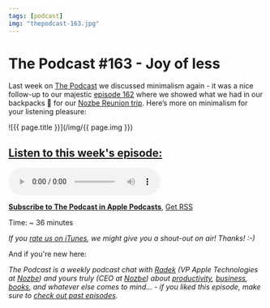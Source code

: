 ```yaml
---
tags: [podcast]
img: "thepodcast-163.jpg"
---
```


# The Podcast #163 - Joy of less

Last week on [The Podcast][p] we discussed minimalism again - it was a nice follow-up to our majestic [episode 162](https://sliwinski.com/thepodcast-162) where we showed what we had in our backpacks 🎒 for our [Nozbe Reunion trip](https://sliwinski.com/reunion). Here’s more on minimalism for your listening pleasure:

<!--More-->

![{{ page.title }}](/img/{{ page.img }})

## [Listen to this week's episode:][e]

<audio controls>
<source src="https://files.nozbe.com/podcast/163.mp3" type="audio/mpeg">
</audio>

**[Subscribe to The Podcast in Apple Podcasts][i]**, [Get RSS][rss]

Time: ~ 36 minutes

*If you [rate us on iTunes][i], we might give you a shout-out on air! Thanks! :-)*

And if you're new here:

*The Podcast is a weekly podcast chat with [Radek][r] (VP Apple Technologies at [Nozbe][n]) and yours truly (CEO at [Nozbe][n]) about [productivity](/tag/productivity), [business](/tag/business), [books](/tag/books), and whatever else comes to mind... - if you liked this episode, make sure to [check out past episodes](/tag/podcast).*

[y]: https://www.youtube.com/channel/UCkWk8xKe3pq_87io7CXBCgQ
[rss]: https://thepodcast.fm/episodes?format=RSS
[e]: https://thepodcast.fm/episodes/163

[p]: https://thepodcast.fm/
[n]: https://nozbe.com/
[r]: https://radex.io/
[i]: https://itunes.apple.com/podcast/the-podcast/id1012329770
[o]: https://ipadonly.com

[pm]: http://productivemag.com/
